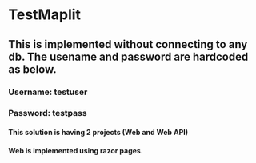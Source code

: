 # TestMaplit

## This is implemented without connecting to any db. The usename and password are hardcoded as below.

### Username: testuser
### Password: testpass

#### This solution is having 2 projects (Web and Web API)
#### Web is implemented using razor pages.

